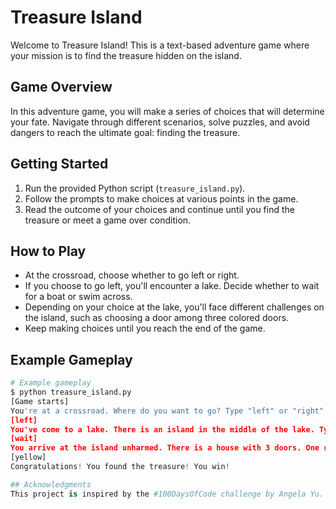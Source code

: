 
# Treasure Island

Welcome to Treasure Island! This is a text-based adventure game where your mission is to find the treasure hidden on the island.

## Game Overview

In this adventure game, you will make a series of choices that will determine your fate. Navigate through different scenarios, solve puzzles, and avoid dangers to reach the ultimate goal: finding the treasure.

## Getting Started

1. Run the provided Python script (`treasure_island.py`).
2. Follow the prompts to make choices at various points in the game.
3. Read the outcome of your choices and continue until you find the treasure or meet a game over condition.

## How to Play

- At the crossroad, choose whether to go left or right.
- If you choose to go left, you'll encounter a lake. Decide whether to wait for a boat or swim across.
- Depending on your choice at the lake, you'll face different challenges on the island, such as choosing a door among three colored doors.
- Keep making choices until you reach the end of the game.

## Example Gameplay

```python
# Example gameplay
$ python treasure_island.py
[Game starts]
You're at a crossroad. Where do you want to go? Type "left" or "right"
[left]
You've come to a lake. There is an island in the middle of the lake. Type "wait" to wait for a boat. Type "swim" to swim across.
[wait]
You arrive at the island unharmed. There is a house with 3 doors. One red, one yellow, and one blue. Which color do you choose?
[yellow]
Congratulations! You found the treasure! You win!

## Acknowledgments
This project is inspired by the #100DaysOfCode challenge by Angela Yu. Special thanks to the community for their support and contributions.
